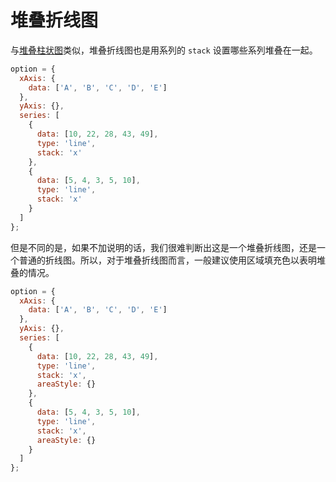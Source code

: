 # 堆叠折线图

与[堆叠柱状图](./zh/application/chart-types/bar/stacked-bar)类似，堆叠折线图也是用系列的 `stack` 设置哪些系列堆叠在一起。

```js live
option = {
  xAxis: {
    data: ['A', 'B', 'C', 'D', 'E']
  },
  yAxis: {},
  series: [
    {
      data: [10, 22, 28, 43, 49],
      type: 'line',
      stack: 'x'
    },
    {
      data: [5, 4, 3, 5, 10],
      type: 'line',
      stack: 'x'
    }
  ]
};
```

但是不同的是，如果不加说明的话，我们很难判断出这是一个堆叠折线图，还是一个普通的折线图。所以，对于堆叠折线图而言，一般建议使用区域填充色以表明堆叠的情况。

```js live
option = {
  xAxis: {
    data: ['A', 'B', 'C', 'D', 'E']
  },
  yAxis: {},
  series: [
    {
      data: [10, 22, 28, 43, 49],
      type: 'line',
      stack: 'x',
      areaStyle: {}
    },
    {
      data: [5, 4, 3, 5, 10],
      type: 'line',
      stack: 'x',
      areaStyle: {}
    }
  ]
};
```
